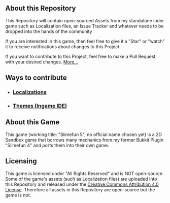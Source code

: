 ## About this Repository
This Repository will contain open-sourced Assets from my standalone indie game such as
Localization files, an Issue Tracker and whatever needs to be dropped into the hands of the community

If you are interested in this game, then feel free to give it a "Star" or "watch" it to receive notifications about changes to this Project.

If you want to contribute to this Project, feel free to make a Pull Request with your desired changes.
[More...](https://github.com/TheBusyBiscuit/Slimefun5/blob/master/CONTRIBUTING.md)

## Ways to contribute

* ### [Localizations](https://github.com/TheBusyBiscuit/Slimefun5/tree/master/Localization)
* ### [Themes (Ingame IDE)](https://github.com/TheBusyBiscuit/Slimefun5/tree/master/Themes/IDE)

## About this Game
This game (working title: "Slimefun 5", no official name chosen yet) is a 2D Sandbox game that borrows many mechanics from my former Bukkit Plugin "Slimefun 4" and ports them into their own game.

## Licensing
This game is licensed under "All Rights Reserved" and is NOT open-source.
Some of the game's assets (such as Localization files) are uploaded into this Repository and released under the [Creative Commons Attribution 4.0 License](https://github.com/TheBusyBiscuit/Slimefun5/blob/master/LICENSE.md).
Therefore all assets in this Repository are open-source but the game is not.

